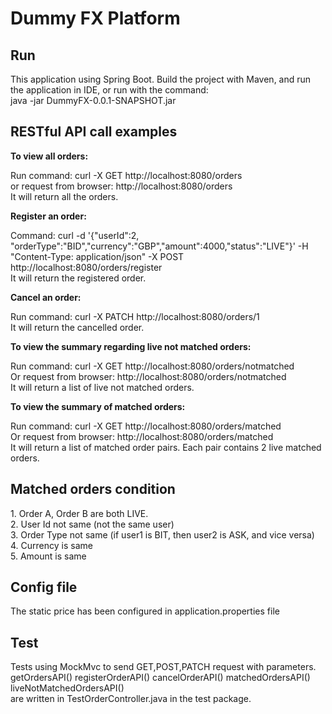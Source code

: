 <h1>Dummy FX Platform</h1>

<h2>Run</h2>
<p>This application using Spring Boot. Build the project with Maven, and run the application in IDE, or run with the command:</br>
java -jar DummyFX-0.0.1-SNAPSHOT.jar</p>

<h2>RESTful API call examples</h2>
<b>To view all orders:</b>
<p>Run command: curl -X GET http://localhost:8080/orders</br>
or request from browser: http://localhost:8080/orders</br>
It will return all the orders.</p>

<b>Register an order:</b>
<p>Command: curl -d '{"userId":2, "orderType":"BID","currency":"GBP","amount":4000,"status":"LIVE"}' -H "Content-Type: application/json" -X POST http://localhost:8080/orders/register</br>
It will return the registered order.</p>

<b>Cancel an order:</b>
<p>Run command: curl -X PATCH http://localhost:8080/orders/1</br>
It will return the cancelled order.</p>

<b>To view the summary regarding live not matched orders:</b>
<p>Run command: curl -X GET http://localhost:8080/orders/notmatched</br>
Or request from browser: http://localhost:8080/orders/notmatched</br>
It will return a list of live not matched orders.</p>

<b>To view the summary of matched orders:</b>
<p>Run command: curl -X GET http://localhost:8080/orders/matched</br>
Or request from browser: http://localhost:8080/orders/matched</br>
It will return a list of matched order pairs. Each pair contains 2 live matched orders.</p>

<h2>Matched orders condition</h2>
<p>1. Order A, Order B are both LIVE.</br>
2. User Id not same (not the same user)</br>
3. Order Type not same (if user1 is BIT, then user2 is ASK, and vice versa)</br>
4. Currency is same</br>
5. Amount is same</p>

<h2>Config file</h2>
<p>The static price has been configured in application.properties file</p>

<h2>Test</h2>
<p>Tests using MockMvc to send GET,POST,PATCH request with parameters.</br>
getOrdersAPI()
registerOrderAPI()
cancelOrderAPI()
matchedOrdersAPI()
liveNotMatchedOrdersAPI()</br>
are written in TestOrderController.java in the test package.</p>

